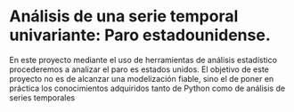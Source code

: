 # Análisis de una serie temporal univariante: Paro estadounidense. 
En este proyecto mediante el uso de herramientas de análisis estadístico procederemos a analizar el paro es estados unidos. El objetivo de este proyecto no es de alcanzar una modelización fiable, sino el de poner en práctica los conocimientos adquiridos tanto de Python como de análisis de series temporales 
